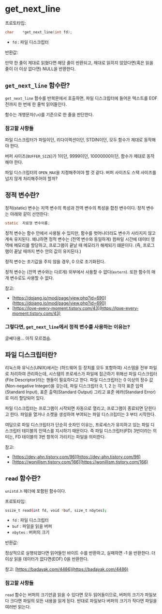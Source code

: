# get_next_line

프로토타입:

```c
char	*get_next_line(int fd);
```
- `fd` : 파일 디스크립터

반환값:

만약 한 줄이 제대로 읽혔다면 해당 줄이 반환되고, 제대로 읽히지 않았다면(혹은 읽을 줄이 더 이상 없다면) NULL을 반환한다.

## `get_next_line` 함수란?

`get_next_line` 함수를 반복문에서 호출하면, 파일 디스크립터에 들어온 텍스트를 EOF 전까지 한 번에 한 줄씩 읽어들인다.

함수는 개행문자(`\n`)를 기준으로 한 줄을 판단한다.

### 참고할 사항들

파일 디스크립터가 파일이던, 리다이렉션이던, STDIN이던, 모두 함수가 제대로 동작해야 한다.

버퍼 사이즈(`BUFFER_SIZE`)가 1이던, 9999이던, 10000000이던, 함수가 제대로 동작해야 한다.

파일 디스크립터의 `OPEN_MAX`을 지정해주어야 할 것 같다. 버퍼 사이즈도 스택 사이즈를 넘지 않게 처리해주어야 할까?

## 정적 변수란?

정적(static) 변수는 지역 변수의 특성과 전역 변수의 특성을 합친 변수이다. 정적 변수는 아래와 같이 선언한다:

```c
static	자료형 변수이름;
```

정적 변수는 함수 안에서 사용될 수 있지만, 함수를 벗어나더라도 변수가 사라지지 않고 계속 유지된다. 왜냐하면 정적 변수는 (전역 변수와 동일하게) 컴파일 시간에 데이터 영역에 메모리를 할당하고, 프로그램이 끝날 때 메모리가 해제되기 떄문이다. (즉, 프로그램이 끝날 때까지 변수 안의 값이 유지된다.)

정적 변수는 초기값을 주지 않을 경우, 0 으로 초기화된다.

정적 변수는 (전역 변수와는 다르게) 외부에서 사용할 수 없다(`extern`). 또한 함수의 매개 변수로도 사용할 수 없다.

참고:  
- [https://dojang.io/mod/page/view.php?id=690](https://dojang.io/mod/page/view.php?id=690)
- [https://love-every-moment.tistory.com/43](https://love-every-moment.tistory.com/43)

### 그렇다면, `get_next_line`에서 정적 변수를 사용하는 이유는?

글쎄다용... 아직 모르겠슴.

## 파일 디스크립터란?

리눅스와 유닉스(UNIX)에서는 (하드웨어 등 장치를 모두 포함하여) 시스템을 전부 파일로 처리하여 관리하는데, 시스템의 프로세스가 파일에 접근하기 위해선 파일 디스크립터(File Descriptor)라는 핸들이 필요하다고 한다. 파일 디스크립터는 0 이상의 정수 값(Non-negative Integer)을 갖는데, 파일 디스크립터 0, 1, 2 는 각각 표준 입력(Standard Input), 표준 출력(Standard Output) 그리고 표준 에러(Standard Error)로 미리 할당되어 있다.

파일 디스크립터는 프로그램이 시작되면 자동으로 열리고, 프로그램이 종료되면 닫힌다고 한다. 파일을 열거나 소켓을 생성하여 부여되는 파일 디스크립터는 3 부터 시작한다.

여담으로 파일 디스크립터가 단순히 숫자인 이유는, 프로세스가 유지하고 있는 파일 디스크립터 테이블의 인덱스를 지시하기 때문이다. 즉 파일 디스크립터(FD) 3번이라는 의미는, FD 테이블의 3번 항목이 가리키는 파일을 의미한다.

참고:  
- [https://dev-ahn.tistory.com/96](https://dev-ahn.tistory.com/96)
- [https://wonillism.tistory.com/166](https://wonillism.tistory.com/166)

## `read` 함수란?

`unistd.h` 헤더에 포함된 함수이다.

프로토타입:

```sh
ssize_t	read(int fd, void *buf, size_t nbytes);
```
- `fd` : 파일 디스크립터
- `buf` : 파일을 읽을 버퍼
- `nbytes` : 버퍼의 크기

반환값:

정상적으로 실행되었다면 읽어들인 바이트 수를 반환하고, 실패하면 -1 을 반환한다. 더 이상 읽을 데이터가 없다면(EOF) 0을 반환한다.

참고: [https://badayak.com/4486](https://badayak.com/4486)

### 참고할 사항들

`read` 함수는 버퍼의 크기만큼 읽을 수 있다면 모두 읽어들이므로, 버퍼의 크기가 파일보다 크다면 파일의 모든 내용을 읽게 된다. 반대로 파일보다 버퍼의 크기가 작다면 파일을 여러번 읽는다.

